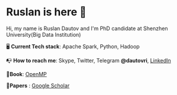 
# Ruslan is here 👋

Hi, my name is Ruslan Dautov and I'm PhD candidate at Shenzhen University(Big Data Institution)

🖥 **Current Tech stack**: Apache Spark, Python, Hadoop 

📭 **How to reach me**: Skype, Twitter, Telegram **@dautovri**, [LinkedIn](https://www.linkedin.com/in/dautovri/)

📕**Book**: [OpenMP](https://ruslan-dautov.gitbook.io/openmp/)

📑**Papers** : [Google Scholar](https://scholar.google.com/citations?user=BbHgeogAAAAJ&hl=en)
